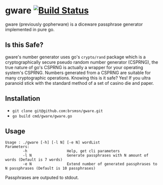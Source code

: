 # gware [![Build Status](https://travis-ci.org/brsmsn/gware.svg?branch=master)](https://travis-ci.org/brsmsn/gware)

gware (previously gopherware) is a diceware passphrase generator implemented in pure go. 

## Is this Safe?

gware's number generator uses go's `crypto/rand` package which is a cryptographically secure pseudo random number generator (CSPRNG), the true nature of go's CSPRNG is actually a wrapper for your operating system's CSPRNG. Numbers generated from a CSPRNG are suitable for many cryptographic operations. Knowing this is it safe? Yes! If you ultra paranoid stick with the standard method of a set of casino die and paper.

## Installation

* `git clone git@github.com:brsmsn/gware.git`
* `go build cmd/gware/gware.go`

## Usage
```
Usage : ./gware [-h] [-l N] [-e N] wordList
Parameters:
        -h                  Help, get cli parameters
        -l N                Generate passphrases with N amount of words (Default is 7 words)
        -e N                Extend number of generated passphrases to N passphrases (Default is 10 passphrases)
```
Passphrases are outputed to stdout.



